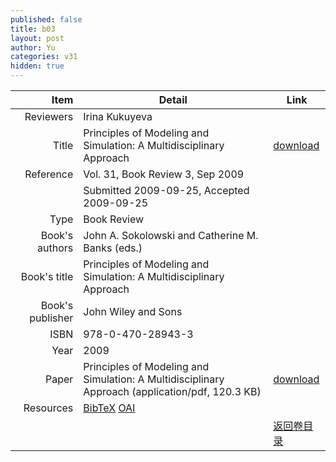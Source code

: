 ```yaml
---
published: false
title: b03
layout: post
author: Yu
categories: v31
hidden: true
---
```


| Item | Detail | Link |
|---:|---|---|
| Reviewers | Irina Kukuyeva| |
| Title |Principles of Modeling and Simulation: A Multidisciplinary Approach | [download](http://www.jstatsoft.org/v31/b03/paper) |
| Reference |Vol. 31, Book Review 3, Sep 2009 | |
| | Submitted 2009-09-25, Accepted 2009-09-25| | 
| Type | Book Review| |
| Book's authors | John A. Sokolowski and Catherine M. Banks (eds.)| |
| Book's title | Principles of Modeling and Simulation: A Multidisciplinary Approach| |
| Book's publisher | John Wiley and Sons| |
| ISBN | 978-0-470-28943-3| |
| Year | 2009| |
| Paper | Principles of Modeling and Simulation: A Multidisciplinary Approach  (application/pdf, 120.3 KB)| [download](http://www.jstatsoft.org/v31/b03/paper) |
| Resources | [BibTeX](http://www.jstatsoft.org/v31/b03/bibtex) [OAI](http://www.jstatsoft.org/oai?verb=GetRecord&identifier=oai.jstatsoft/v31/b03&prefix=oai_dc)| |
| |  | [返回卷目录]({{site.baseurl}}/volume/v31.html) |